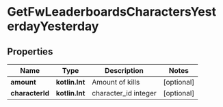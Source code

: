 
# GetFwLeaderboardsCharactersYesterdayYesterday

## Properties
Name | Type | Description | Notes
------------ | ------------- | ------------- | -------------
**amount** | **kotlin.Int** | Amount of kills |  [optional]
**characterId** | **kotlin.Int** | character_id integer |  [optional]



